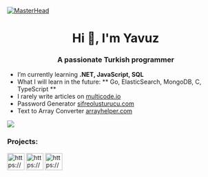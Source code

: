 [![MasterHead](https://multicode.io/wp-content/uploads/2023/11/black-e1700314855239.jpg)](https://multicode.io)

<h1 align="center">Hi 👋, I'm Yavuz</h1>
<h3 align="center">A passionate Turkish programmer </h3>

- I’m currently learning **.NET, JavaScript, SQL**
- What I will learn in the future: ** Go, ElasticSearch, MongoDB, C, TypeScript **
- I rarely write articles on [multicode.io](https://www.multicode.io)
- Password Generator [sifreolusturucu.com](https://www.sifreolusturucu.com)
- Text to Array Converter [arrayhelper.com](https://www.arrayhelper.com)

[![](https://visitcount.itsvg.in/api?id=yavuzyazici&label=Profile%20Views&color=1&icon=5&pretty=true)](https://github.com/yavuzyazici)

<h3 align="left"> Projects:</h3>
<p align="left">
  <a href="https://multicode.io/" target="blank"><img align="center" src="https://multicode.io/wp-content/uploads/2023/10/favicon-150x150.png" alt="https://multicode.io/" height="40" width="40" /></a>
  <a href="https://www.arrayhelper.com/" target="blank"><img align="center" src="https://www.arrayhelper.com/images/icons/icon.png" alt="https://www.arrayhelper.com/" height="40" width="40" /></a>
  <a href="https://sifreolusturucu.com/" target="blank"><img align="center" src="https://sifreolusturucu.com/favicon.ico" alt="https://www.sifreolusturu.com/" height="40" width="40" /></a>
</p>


